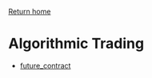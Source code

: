 [Return home](https://github.com/mathewjkavalam/ananassaft/blob/main/index.md)
# Algorithmic Trading
* [future_contract](20_march_2025.md)
